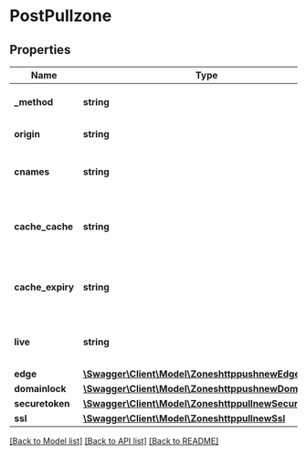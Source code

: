 # PostPullzone

## Properties
Name | Type | Description | Notes
------------ | ------------- | ------------- | -------------
**_method** | **string** | To cast request method POST to PUT | 
**origin** | **string** | Your Origin Server Host Name | [optional] 
**cnames** | **string** | Name that points to actual record. &lt;br&gt;Eg: docs.example.com | [optional] 
**cache_cache** | **string** | This will be the default cache name.The values can be 1d,7d,14d, 1M, 3M, 6M, or 1y | [optional] 
**cache_expiry** | **string** | This will be the default cache name.The values can be 1d,7d,14d, 1M, 3M, 6M, or 1y | [optional] 
**live** | **string** | Valyes can be Y or N&lt;br&gt; Set to Y to enable HLS live stream with origin. | [optional] 
**edge** | [**\Swagger\Client\Model\ZoneshttppushnewEdge**](ZoneshttppushnewEdge.md) |  | [optional] 
**domainlock** | [**\Swagger\Client\Model\ZoneshttppushnewDomainlock**](ZoneshttppushnewDomainlock.md) |  | [optional] 
**securetoken** | [**\Swagger\Client\Model\ZoneshttppullnewSecuretoken**](ZoneshttppullnewSecuretoken.md) |  | [optional] 
**ssl** | [**\Swagger\Client\Model\ZoneshttppullnewSsl**](ZoneshttppullnewSsl.md) |  | [optional] 

[[Back to Model list]](../README.md#documentation-for-models) [[Back to API list]](../README.md#documentation-for-api-endpoints) [[Back to README]](../README.md)

